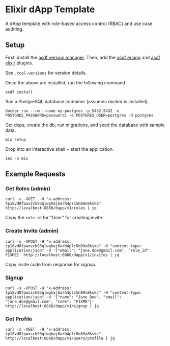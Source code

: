# Elixir dApp Template

A dApp template with role-based access control (RBAC) and use case auditing.

## Setup

First, install the [asdf version manager](https://asdf-vm.com/guide/getting-started.html).
Then, add the [asdf erlang](https://github.com/asdf-vm/asdf-erlang)
and [asdf elixir](https://github.com/asdf-vm/asdf-elixir)
plugins. 

See `.tool-versions` for version details.

Once the above are installed, run the following command.

```shell
asdf install
```

Run a PostgreSQL database container (assumes docker is installed).

```shell
docker run --rm --name my-postgres -p 5432:5432 -e POSTGRES_PASSWORD=password1 -e POSTGRES_USER=postgres -d postgres
```

Get deps, create the db, run migrations, and seed the database with sample data.

```shell
mix setup
```

Drop into an interactive shell + start the application.

```shell
iex -S mix
```

## Example Requests

### Get Roles (admin)

```shell
curl -s -XGET  -H "x-address: tp18vd8fpwxzck93qlwghaj6arh4p7c5n89x8kska" http://localhost:8888/dapp/v1/roles | jq
```

Copy the `role_id` for "User" for creating invite.

### Create Invite (admin)

```shell
curl -s -XPOST -H "x-address: tp18vd8fpwxzck93qlwghaj6arh4p7c5n89x8kska" -H "content-type: application/json" -d '{"email": "jane.doe@gmail.com", "role_id": FIXME}' http://localhost:8888/dapp/v1/invites | jq
```

Copy invite code from response for signup.

### Signup

```shell
curl -s -XPOST -H "x-address: tp18vd8fpwxzck93qlwghaj6arh4p7c5n89x8kskc" -H "content-type: application/json" -d '{"name": "Jane Doe", "email": "jane.doe@gmail.com", "code": "FIXME"}' http://localhost:8888/dapp/v1/signup | jq
```

### Get Profile

```shell
curl -s -XGET  -H "x-address: tp18vd8fpwxzck93qlwghaj6arh4p7c5n89x8kskc" http://localhost:8888/dapp/v1/users/profile | jq
```

